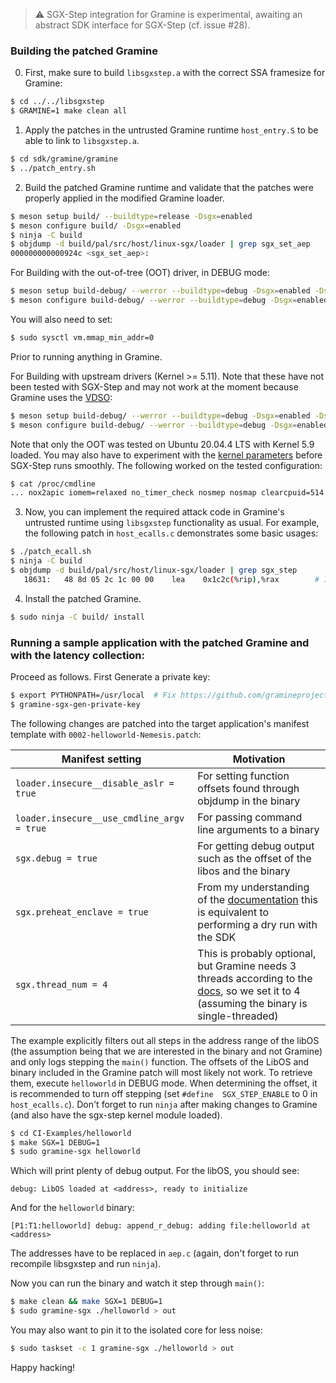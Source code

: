 > :warning: SGX-Step integration for Gramine is experimental, awaiting an abstract SDK interface for SGX-Step (cf. issue #28).

### Building the patched Gramine

0. First, make sure to build `libsgxstep.a` with the correct SSA framesize for Gramine:

```bash
$ cd ../../libsgxstep
$ GRAMINE=1 make clean all
```

1. Apply the patches in the untrusted Gramine runtime `host_entry.S` to be able to link to `libsgxstep.a`.

```bash
$ cd sdk/gramine/gramine
$ ../patch_entry.sh
```

2. Build the patched Gramine runtime and validate that the patches were properly applied in the modified Gramine loader.

```bash
$ meson setup build/ --buildtype=release -Dsgx=enabled
$ meson configure build/ -Dsgx=enabled
$ ninja -C build
$ objdump -d build/pal/src/host/linux-sgx/loader | grep sgx_set_aep
000000000000924c <sgx_set_aep>:
```

For Building with the out-of-tree (OOT) driver, in DEBUG mode:
```bash
$ meson setup build-debug/ --werror --buildtype=debug -Dsgx=enabled -Dsgx_driver=oot -Dsgx_driver_include_path=<sgx-step folder>/kernel/linux-sgx-driver
$ meson configure build-debug/ --werror --buildtype=debug -Dsgx=enabled -Dsgx_driver=oot -Dsgx_driver_include_path=<sgx-step folder>/kernel/linux-sgx-driver
```

You will also need to set:
```bash
$ sudo sysctl vm.mmap_min_addr=0
```
Prior to running anything in Gramine.


For Building with upstream drivers (Kernel >= 5.11). Note that these have not been tested with SGX-Step and may not work at the moment because Gramine uses the [VDSO](https://github.com/jovanbulck/sgx-step#0-system-requirements):

```bash
$ meson setup build-debug/ --werror --buildtype=debug -Dsgx=enabled -Dsgx_driver=upstream
$ meson configure build-debug/ --werror --buildtype=debug -Dsgx=enabled -Dsgx_driver=upstream
```

Note that only the OOT was tested on Ubuntu 20.04.4 LTS with Kernel 5.9 loaded. You may also have to experiment with the [kernel parameters](https://github.com/jovanbulck/sgx-step#0-system-requirements) before SGX-Step runs smoothly. The following worked on the tested configuration:

```bash
$ cat /proc/cmdline
... nox2apic iomem=relaxed no_timer_check nosmep nosmap clearcpuid=514 isolcpus=1 pti=off nmi_watchdog=0 rcuupdate.rcu_cpu_stall_suppress=1 msr.allow_writes=on intel_idle.max_cstate=1 processor.max_cstate=1 dis_ucode_ldr vt.handoff=7
```

3. Now, you can implement the required attack code in Gramine's untrusted
runtime using `libsgxstep` functionality as usual. For example, the following
patch in `host_ecalls.c` demonstrates some basic usages:

```bash
$ ./patch_ecall.sh
$ ninja -C build
$ objdump -d build/pal/src/host/linux-sgx/loader | grep sgx_step
   18631:	48 8d 05 2c 1c 00 00 	lea    0x1c2c(%rip),%rax        # 1a264 <sgx_step_aep_trampoline>
```

4. Install the patched Gramine.


```bash
$ sudo ninja -C build/ install
```
### Running a sample application with the patched Gramine and with the latency collection:

Proceed as follows. First Generate a private key:

```bash
$ export PYTHONPATH=/usr/local  # Fix https://github.com/gramineproject/gramine/issues/492
$ gramine-sgx-gen-private-key
```

The following changes are patched into the target application's manifest template with `0002-helloworld-Nemesis.patch`:

| Manifest setting                     | Motivation                                                         |
|--------------------------------------|------------------------------------------------------------------  |
|`loader.insecure__disable_aslr = true`      | For setting function offsets found through objdump in the binary                                                  | 
|`loader.insecure__use_cmdline_argv = true`  | For passing command line arguments to a binary                                                                    |
|`sgx.debug = true`                          | For getting debug output such as the offset of the libos and the binary                                           |
|`sgx.preheat_enclave = true`                | From my understanding of the [documentation](https://gramine.readthedocs.io/en/latest/manifest-syntax.html#pre-heating-enclave) this is equivalent to performing a dry run with the SDK            |
|`sgx.thread_num = 4`                        | This is probably optional, but Gramine needs 3 threads according to the [docs](https://gramine.readthedocs.io/en/latest/manifest-syntax.html#number-of-threads-deprecated-syntax), so we set it to 4 (assuming the binary is single-threaded) |


The example explicitly filters out all steps in the address range of the libOS (the assumption being that we are interested in the binary and not Gramine) and only logs stepping the `main()` function. The offsets of the LibOS and binary included in the Gramine patch will most likely not work. To retrieve them, execute `helloworld` in DEBUG mode. When determining the offset, it is recommended to turn off stepping (set `#define  SGX_STEP_ENABLE` to 0 in `host_ecalls.c`). Don't forget to run `ninja` after making changes to Gramine (and also have the sgx-step kernel module loaded).

```bash
$ cd CI-Examples/helloworld
$ make SGX=1 DEBUG=1
$ sudo gramine-sgx helloworld
```
Which will print plenty of debug output. For the libOS, you should see:

```
debug: LibOS loaded at <address>, ready to initialize
```
And for the `helloworld` binary:

```
[P1:T1:helloworld] debug: append_r_debug: adding file:helloworld at <address>
```

The addresses have to be replaced in `aep.c` (again, don't forget to run recompile libsgxstep and run `ninja`).

Now you can run the binary and watch it step through `main()`:

```bash
$ make clean && make SGX=1 DEBUG=1
$ sudo gramine-sgx ./helloworld > out
```

You may also want to pin it to the isolated core for less noise:
```bash
$ sudo taskset -c 1 gramine-sgx ./helloworld > out
```

Happy hacking!
